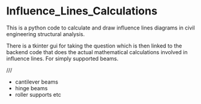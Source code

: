 # Influence_Lines_Calculations
This is a python code to calculate and draw influence lines diagrams in civil engineering structural analysis. 

There is a tkinter gui for taking the question which is then linked to the backend code that does the actual mathematical calculations involved in influence lines.
For simply supported beams. 

///
* cantilever beams 
* hinge beams 
* roller supports etc

 
